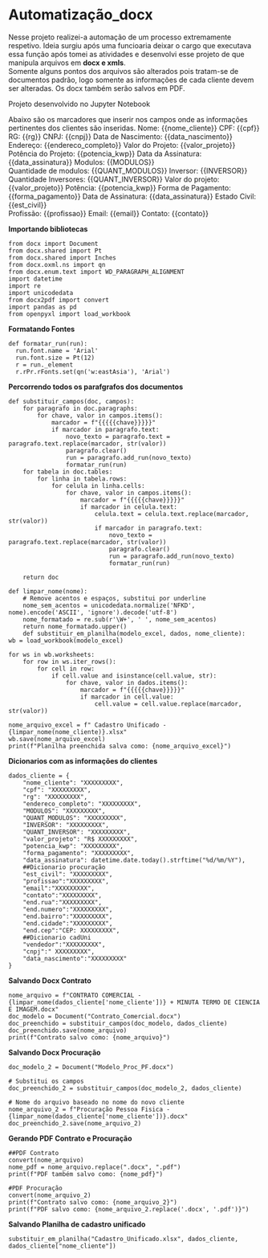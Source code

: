 # Automatização_docx
Nesse projeto realizei-a  automação de um processo extremamente respetivo. Ideia surgiu após uma funcioaria deixar o cargo que executava essa função
após tomei as atividades e desenvolvi esse projeto de que manipula arquivos em **docx e xmls**. <br>
Somente alguns pontos dos arquivos são alterados pois tratam-se de documentos padrão, logo somente as informações de cada cliente devem ser alteradas.
Os docx também serão salvos em PDF.

Projeto desenvolvido no Jupyter Notebook

Abaixo são os marcadores que inserir nos campos onde as informações pertinentes dos clientes são inseridas.
Nome: {{nome_cliente}}
CPF: {{cpf}}
RG: {{rg}}
CNPJ: {{cnpj}}
Data de Nascimento: {{data_nascimento}}
Endereço: {{endereco_completo}}
Valor do Projeto: {{valor_projeto}}
Potência do Projeto: {{potencia_kwp}}
Data da Assinatura: {{data_assinatura}}
Modulos: {{MODULOS}}    
Quantidade de modulos: {{QUANT_MODULOS}}
Inversor: {{INVERSOR}}  
Quantidade Inversores: {{QUANT_INVERSOR}}
Valor do projeto: {{valor_projeto}}
Potência: {{potencia_kwp}}
Forma de Pagamento: {{forma_pagamento}}
Data de Assinatura: {{data_assinatura}}
Estado Civil: {{est_civil}}  
Profissão: {{profissao}}
Email: {{email}}
Contato: {{contato}}

**Importando bibliotecas** 

    from docx import Document 
    from docx.shared import Pt 
    from docx.shared import Inches 
    from docx.oxml.ns import qn 
    from docx.enum.text import WD_PARAGRAPH_ALIGNMENT 
    import datetime 
    import re 
    import unicodedata 
    from docx2pdf import convert 
    import pandas as pd 
    from openpyxl import load_workbook 

**Formatando Fontes**

    def formatar_run(run):
      run.font.name = 'Arial'
      run.font.size = Pt(12)
      r = run._element
      r.rPr.rFonts.set(qn('w:eastAsia'), 'Arial')


**Percorrendo todos os parafgrafos dos documentos**

    def substituir_campos(doc, campos):
        for paragrafo in doc.paragraphs:
            for chave, valor in campos.items():
                marcador = f"{{{{{chave}}}}}"
                if marcador in paragrafo.text:
                    novo_texto = paragrafo.text = paragrafo.text.replace(marcador, str(valor))
                    paragrafo.clear()
                    run = paragrafo.add_run(novo_texto)
                    formatar_run(run)
        for tabela in doc.tables:
            for linha in tabela.rows:
                for celula in linha.cells:
                    for chave, valor in campos.items():
                        marcador = f"{{{{{chave}}}}}"
                        if marcador in celula.text:
                            celula.text = celula.text.replace(marcador, str(valor))
                            if marcador in paragrafo.text:
                                novo_texto = paragrafo.text.replace(marcador, str(valor))
                                paragrafo.clear()
                                run = paragrafo.add_run(novo_texto)
                                formatar_run(run)
    
        return doc
    
    def limpar_nome(nome):
        # Remove acentos e espaços, substitui por underline
        nome_sem_acentos = unicodedata.normalize('NFKD', nome).encode('ASCII', 'ignore').decode('utf-8')
        nome_formatado = re.sub(r'\W+', ' ', nome_sem_acentos)
        return nome_formatado.upper()
        def substituir_em_planilha(modelo_excel, dados, nome_cliente):
    wb = load_workbook(modelo_excel)
    
    for ws in wb.worksheets:
        for row in ws.iter_rows():
            for cell in row:
                if cell.value and isinstance(cell.value, str):
                    for chave, valor in dados.items():
                        marcador = f"{{{{{chave}}}}}"
                        if marcador in cell.value:
                            cell.value = cell.value.replace(marcador, str(valor))
    
    nome_arquivo_excel = f" Cadastro Unificado - {limpar_nome(nome_cliente)}.xlsx"
    wb.save(nome_arquivo_excel)
    print(f"Planilha preenchida salva como: {nome_arquivo_excel}")

  **Dicionarios com as informações do clientes**

    dados_cliente = {
        "nome_cliente": "XXXXXXXXX",
        "cpf": "XXXXXXXXX",
        "rg": "XXXXXXXXX",
        "endereco_completo": "XXXXXXXXX",
        "MODULOS": "XXXXXXXXX",
        "QUANT_MODULOS": "XXXXXXXXX",
        "INVERSOR": "XXXXXXXXX",
        "QUANT_INVERSOR": "XXXXXXXXX",
        "valor_projeto": "R$ XXXXXXXXX",
        "potencia_kwp": "XXXXXXXXX",
        "forma_pagamento": "XXXXXXXXX",
        "data_assinatura": datetime.date.today().strftime("%d/%m/%Y"),
        ##Dicionario procuração
        "est_civil": "XXXXXXXXX",
        "profissao":"XXXXXXXXX",
        "email":"XXXXXXXXX",
        "contato":"XXXXXXXXX",
        "end.rua":"XXXXXXXXX",
        "end.numero":"XXXXXXXXX",
        "end.bairro":"XXXXXXXXX",
        "end.cidade":"XXXXXXXXX",
        "end.cep":"CEP: XXXXXXXXX",
        ##Dicionario cadUni
        "vendedor":"XXXXXXXXX",
        "cnpj":" XXXXXXXXX",
        "data_nascimento":"XXXXXXXXX"
    }

**Salvando Docx Contrato**

    nome_arquivo = f"CONTRATO COMERCIAL - {limpar_nome(dados_cliente['nome_cliente'])} + MINUTA TERMO DE CIENCIA E IMAGEM.docx"
    doc_modelo = Document("Contrato_Comercial.docx")
    doc_preenchido = substituir_campos(doc_modelo, dados_cliente)
    doc_preenchido.save(nome_arquivo)
    print(f"Contrato salvo como: {nome_arquivo}")

**Salvando Docx Procuração**

    doc_modelo_2 = Document("Modelo_Proc_PF.docx")

    # Substitui os campos
    doc_preenchido_2 = substituir_campos(doc_modelo_2, dados_cliente)

    # Nome do arquivo baseado no nome do novo cliente
    nome_arquivo_2 = f"Procuração Pessoa Fisica - {limpar_nome(dados_cliente['nome_cliente'])}.docx"
    doc_preenchido_2.save(nome_arquivo_2)

**Gerando PDF Contrato e Procuração**

    ##PDF Contrato
    convert(nome_arquivo)
    nome_pdf = nome_arquivo.replace(".docx", ".pdf")
    print(f"PDF também salvo como: {nome_pdf}")

    #PDF Procuração
    convert(nome_arquivo_2)
    print(f"Contrato salvo como: {nome_arquivo_2}")
    print(f"PDF salvo como: {nome_arquivo_2.replace('.docx', '.pdf')}")

**Salvando Planilha de cadastro unificado**
    
    substituir_em_planilha("Cadastro_Unificado.xlsx", dados_cliente, dados_cliente["nome_cliente"])    
